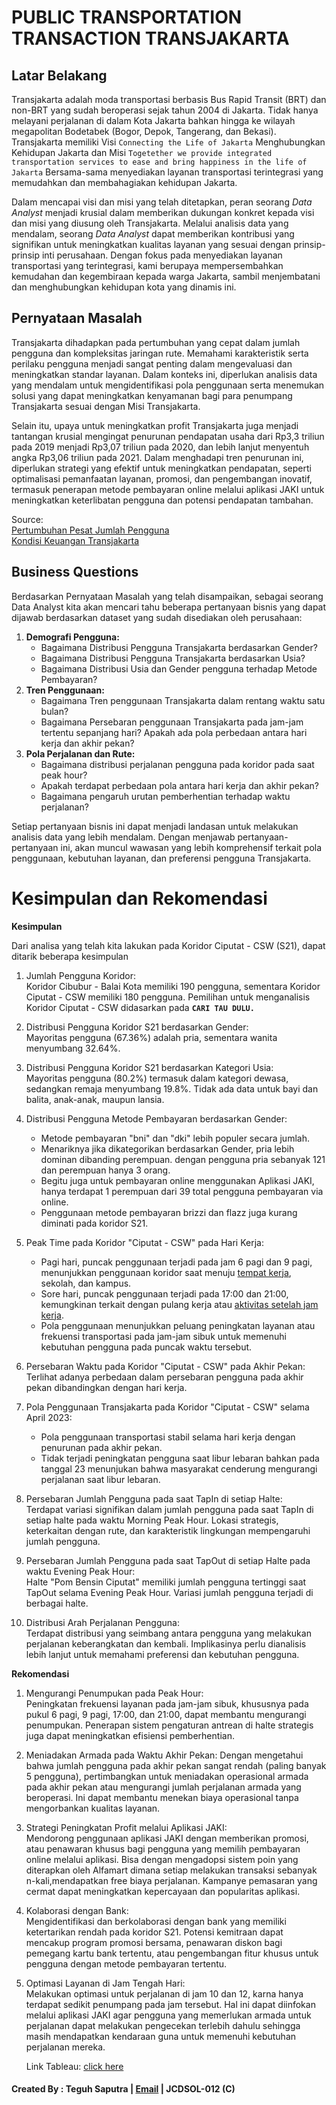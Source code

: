 # **PUBLIC TRANSPORTATION TRANSACTION TRANSJAKARTA**

## Latar Belakang
Transjakarta adalah moda transportasi berbasis Bus Rapid Transit (BRT) dan non-BRT yang sudah beroperasi sejak tahun 2004 di Jakarta. Tidak hanya melayani perjalanan di dalam Kota Jakarta bahkan hingga ke wilayah megapolitan Bodetabek (Bogor, Depok, Tangerang, dan Bekasi). Transjakarta memiliki Visi `Connecting the Life of Jakarta` Menghubungkan Kehidupan Jakarta dan Misi `Togetether we provide integrated transportation services to ease and bring happiness in the life of Jakarta` Bersama-sama menyediakan layanan transportasi terintegrasi yang memudahkan dan membahagiakan kehidupan Jakarta.

Dalam mencapai visi dan misi yang telah ditetapkan, peran seorang *Data Analyst* menjadi krusial dalam memberikan dukungan konkret kepada visi dan misi yang diusung oleh Transjakarta. Melalui analisis data yang mendalam, seorang *Data Analyst* dapat memberikan kontribusi yang signifikan untuk meningkatkan kualitas layanan yang sesuai dengan prinsip-prinsip inti perusahaan. Dengan fokus pada menyediakan layanan transportasi yang terintegrasi, kami berupaya mempersembahkan kemudahan dan kegembiraan kepada warga Jakarta, sambil menjembatani dan menghubungkan kehidupan kota yang dinamis ini.

## Pernyataan Masalah

Transjakarta dihadapkan pada pertumbuhan yang cepat dalam jumlah pengguna dan kompleksitas jaringan rute. Memahami karakteristik serta perilaku pengguna menjadi sangat penting dalam mengevaluasi dan meningkatkan standar layanan. Dalam konteks ini, diperlukan analisis data yang mendalam untuk mengidentifikasi pola penggunaan serta menemukan solusi yang dapat meningkatkan kenyamanan bagi para penumpang Transjakarta sesuai dengan Misi Transjakarta.

Selain itu, upaya untuk meningkatkan profit Transjakarta juga menjadi tantangan krusial mengingat penurunan pendapatan usaha dari Rp3,3 triliun pada 2019 menjadi Rp3,07 triliun pada 2020, dan lebih lanjut menyentuh angka Rp3,06 triliun pada 2021. Dalam menghadapi tren penurunan ini, diperlukan strategi yang efektif untuk meningkatkan pendapatan, seperti optimalisasi pemanfaatan layanan, promosi, dan pengembangan inovatif, termasuk penerapan metode pembayaran online melalui aplikasi JAKI untuk meningkatkan keterlibatan pengguna dan potensi pendapatan tambahan.

Source: <br>
[Pertumbuhan Pesat Jumlah Pengguna](https://bisnispro.id/pengguna-transjakarta-naik-hingga-800-ribu-orang-per-hari/) <br>
[Kondisi Keuangan Transjakarta](https://www.cnnindonesia.com/ekonomi/20230411171428-92-936355/mengintip-kondisi-keuangan-transjakarta-di-tengah-isu-tarif-naik)

## Business Questions
Berdasarkan Pernyataan Masalah yang telah disampaikan, sebagai seorang Data Analyst kita akan mencari tahu beberapa pertanyaan bisnis yang dapat dijawab berdasarkan dataset yang sudah disediakan oleh perusahaan:

1. **Demografi Pengguna:**
    - Bagaimana Distribusi Pengguna Transjakarta berdasarkan Gender?
    - Bagaimana Distribusi Pengguna Transjakarta berdasarkan Usia?
    - Bagaimana Distribusi Usia dan Gender pengguna terhadap Metode Pembayaran? 
2. **Tren Penggunaan:**
    - Bagaimana Tren penggunaan Transjakarta dalam rentang waktu satu bulan?
    - Bagaimana Persebaran penggunaan Transjakarta pada jam-jam tertentu sepanjang hari? Apakah ada pola perbedaan antara hari kerja dan akhir pekan?
3. **Pola Perjalanan dan Rute:**
    - Bagaimana distribusi perjalanan pengguna pada koridor pada saat peak hour?
    - Apakah terdapat perbedaan pola antara hari kerja dan akhir pekan?
    - Bagaimana pengaruh urutan pemberhentian terhadap waktu perjalanan?

Setiap pertanyaan bisnis ini dapat menjadi landasan untuk melakukan analisis data yang lebih mendalam. Dengan menjawab pertanyaan-pertanyaan ini, akan muncul wawasan yang lebih komprehensif terkait pola penggunaan, kebutuhan layanan, dan preferensi pengguna Transjakarta.

# Kesimpulan dan Rekomendasi 

**Kesimpulan**

Dari analisa yang telah kita lakukan pada Koridor Ciputat - CSW (S21), dapat ditarik beberapa kesimpulan

1. Jumlah Pengguna Koridor: <br>
   Koridor Cibubur - Balai Kota memiliki 190 pengguna, sementara Koridor Ciputat - CSW memiliki 180 pengguna. Pemilihan untuk menganalisis Koridor Ciputat - CSW didasarkan pada **`CARI TAU DULU.`**

2. Distribusi Pengguna Koridor S21 berdasarkan Gender: <br>
   Mayoritas pengguna (67.36%) adalah pria, sementara wanita menyumbang 32.64%.

3. Distribusi Pengguna Koridor S21 berdasarkan Kategori Usia: <br>
   Mayoritas pengguna (80.2%) termasuk dalam kategori dewasa, sedangkan remaja menyumbang 19.8%. Tidak ada data untuk bayi dan balita, anak-anak, maupun lansia.

4. Distribusi Pengguna Metode Pembayaran berdasarkan Gender: <br>
   - Metode pembayaran "bni" dan "dki" lebih populer secara jumlah.
   - Menariknya jika dikategorikan berdasarkan Gender, pria lebih dominan dibanding perempuan. dengan pengguna pria sebanyak 121 dan perempuan hanya 3 orang. 
   - Begitu juga untuk pembayaran online menggunakan Aplikasi JAKI, hanya terdapat 1 perempuan  dari 39 total pengguna pembayaran via online.
   - Penggunaan metode pembayaran brizzi dan flazz juga kurang diminati pada koridor S21.

5. Peak Time pada Koridor "Ciputat - CSW" pada Hari Kerja:<br>
   - Pagi hari, puncak penggunaan terjadi pada jam 6 pagi dan 9 pagi, menunjukkan penggunaan koridor saat menuju [tempat kerja](https://megapolitan.kompas.com/read/2023/02/18/01450021/rute-transjabodetabek-s21-csw-ciputat), sekolah, dan kampus.
   - Sore hari, puncak penggunaan terjadi pada 17:00 dan 21:00, kemungkinan terkait dengan pulang kerja atau [aktivitas setelah jam kerja](https://megapolitan.kompas.com/read/2023/02/18/01450021/rute-transjabodetabek-s21-csw-ciputat).
   - Pola penggunaan menunjukkan peluang peningkatan layanan atau frekuensi transportasi pada jam-jam sibuk untuk memenuhi kebutuhan pengguna pada puncak waktu tersebut.

6. Persebaran Waktu pada Koridor "Ciputat - CSW" pada Akhir Pekan: <br>
   Terlihat adanya perbedaan dalam persebaran pengguna pada akhir pekan dibandingkan dengan hari kerja.

7. Pola Penggunaan Transjakarta pada Koridor "Ciputat - CSW" selama April 2023: <br>
   - Pola penggunaan transportasi stabil selama hari kerja dengan penurunan pada akhir pekan. 
   - Tidak terjadi peningkatan pengguna saat libur lebaran bahkan pada tanggal 23 menunjukan bahwa masyarakat cenderung mengurangi perjalanan saat libur lebaran.
8. Persebaran Jumlah Pengguna pada saat TapIn di setiap Halte:<br>
   Terdapat variasi signifikan dalam jumlah pengguna pada saat TapIn di setiap halte pada waktu Morning Peak Hour. Lokasi strategis, keterkaitan dengan rute, dan karakteristik lingkungan mempengaruhi jumlah pengguna.

9. Persebaran Jumlah Pengguna pada saat TapOut di setiap Halte pada waktu Evening Peak Hour:<br>
   Halte "Pom Bensin Ciputat" memiliki jumlah pengguna tertinggi saat TapOut selama Evening Peak Hour. Variasi jumlah pengguna terjadi di berbagai halte.

10. Distribusi Arah Perjalanan Pengguna: <br>
   Terdapat distribusi yang seimbang antara pengguna yang melakukan perjalanan keberangkatan dan kembali. Implikasinya perlu dianalisis lebih lanjut untuk memahami preferensi dan kebutuhan pengguna.

   **Rekomendasi**

1. Mengurangi Penumpukan pada Peak Hour: <br>
    Peningkatan frekuensi layanan pada jam-jam sibuk, khususnya pada pukul 6 pagi, 9 pagi, 17:00, dan 21:00, dapat membantu mengurangi penumpukan. Penerapan sistem pengaturan antrean di halte strategis juga dapat meningkatkan efisiensi pemberhentian.
2. Meniadakan Armada pada Waktu Akhir Pekan:
    Dengan mengetahui bahwa jumlah pengguna pada akhir pekan sangat rendah (paling banyak 5 pengguna), pertimbangkan untuk meniadakan operasional armada pada akhir pekan atau mengurangi jumlah perjalanan armada yang beroperasi. Ini dapat membantu menekan biaya operasional tanpa mengorbankan kualitas layanan. 
3. Strategi Peningkatan Profit melalui Aplikasi JAKI: <br>
    Mendorong penggunaan aplikasi JAKI dengan memberikan promosi, atau penawaran khusus bagi pengguna yang memilih pembayaran online melalui aplikasi. Bisa dengan mengadopsi sistem poin yang diterapkan oleh Alfamart dimana setiap melakukan transaksi sebanyak n-kali,mendapatkan free biaya perjalanan. Kampanye pemasaran yang cermat dapat meningkatkan kepercayaan dan popularitas aplikasi.
4. Kolaborasi dengan Bank: <br>
    Mengidentifikasi dan berkolaborasi dengan bank yang memiliki ketertarikan rendah pada koridor S21. Potensi kemitraan dapat mencakup program promosi bersama, penawaran diskon bagi pemegang kartu bank tertentu, atau pengembangan fitur khusus untuk pengguna dengan metode pembayaran tertentu.
5. Optimasi Layanan di Jam Tengah Hari: <br>
    Melakukan optimasi untuk perjalanan di jam 10 dan 12, karna hanya terdapat sedikit penumpang pada jam tersebut. Hal ini dapat diinfokan melalui aplikasi JAKI agar pengguna yang memerlukan armada untuk perjalanan dapat melakukan pengecekan terlebih dahulu sehingga masih mendapatkan kendaraan guna untuk memenuhi kebutuhan perjalanan mereka.

    Link Tableau: [click here](https://public.tableau.com/app/profile/teguh.saputra4922/viz/Transjakarta_17050260690670/Dashboard1)

#### Created By : Teguh Saputra | [Email](hi.teguhsaputra@gmail.com) | JCDSOL-012 (C)
